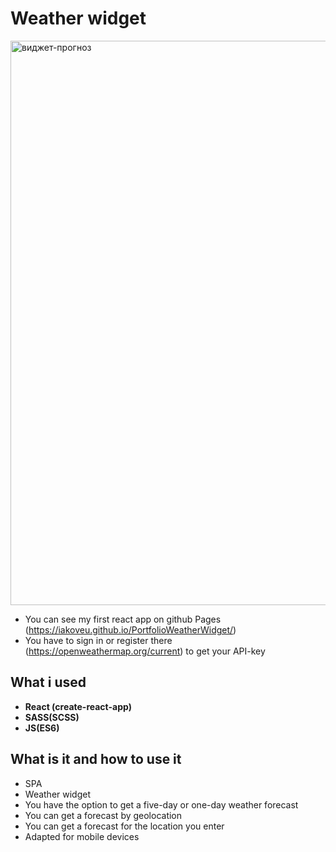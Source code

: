 # Weather widget
<img width="1902" height="903" alt="виджет-прогноз" src="https://github.com/user-attachments/assets/d44705f8-d79c-4ecc-8b4f-6d889474b60c" />

- You can see my first react app on github Pages (https://iakoveu.github.io/PortfolioWeatherWidget/)
- You have to sign in or register there (https://openweathermap.org/current) to get your API-key
## What i used
- **React (create-react-app)**
- **SASS(SCSS)**
- **JS(ES6)**
## What is it and how to use it
- SPA
- Weather widget
- You have the option to get a five-day or one-day weather forecast
- You can get a forecast by geolocation
- You can get a forecast for the location you enter
- Adapted for mobile devices
